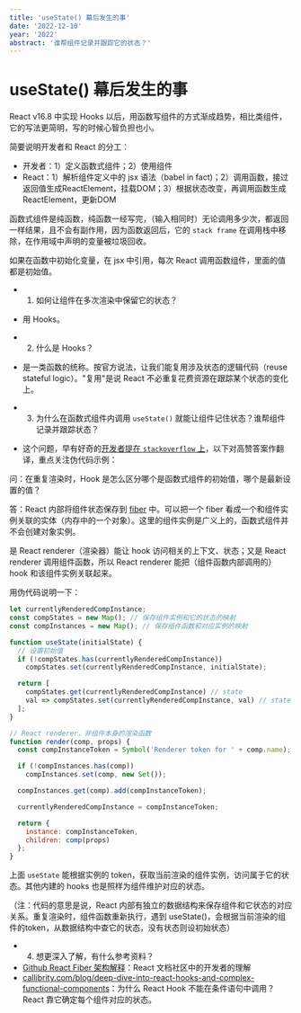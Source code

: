 ```yaml
---
title: 'useState() 幕后发生的事'
date: '2022-12-10'
year: '2022'
abstract: '谁帮组件记录并跟踪它的状态？'
---
```


# useState() 幕后发生的事

React v16.8 中实现 Hooks 以后，用函数写组件的方式渐成趋势，相比类组件，它的写法更简明，写的时候心智负担也小。

简要说明开发者和 React 的分工：
  - 开发者：1）定义函数式组件；2）使用组件
  - React：1）解析组件定义中的 jsx 语法（babel in fact)；2）调用函数，接过返回值生成ReactElement，挂载DOM；3）根据状态改变，再调用函数生成ReactElement，更新DOM

函数式组件是纯函数，纯函数一经写完，（输入相同时）无论调用多少次，都返回一样结果，且不会有副作用，因为函数返回后，它的 `stack frame` 在调用栈中移除，在作用域中声明的变量被垃圾回收。

如果在函数中初始化变量，在 jsx 中引用，每次 React 调用函数组件，里面的值都是初始值。

- 1. 如何让组件在多次渲染中保留它的状态？
- 用 Hooks。

- 2. 什么是 Hooks？
- 是一类函数的统称。按官方说法，让我们能复用涉及状态的逻辑代码（reuse stateful logic）。"复用"是说 React 不必重复花费资源在跟踪某个状态的变化上。

- 3. 为什么在函数式组件内调用 `useState()` 就能让组件记住状态？谁帮组件记录并跟踪状态？
- 这个问题，早有好奇的[开发者提在 `stackoverflow` 上](https://stackoverflow.com/questions/53729917/react-hooks-whats-happening-under-the-hood)，以下对高赞答案作翻译，重点关注伪代码示例：

问：在重复渲染时，Hook 是怎么区分哪个是函数式组件的初始值，哪个是最新设置的值？

答：React 内部将组件状态保存到 [fiber](https://github.com/acdlite/react-fiber-architecture#what-is-a-fiber) 中。可以把一个 fiber 看成一个和组件实例关联的实体（内存中的一个对象）。这里的组件实例是广义上的，函数式组件并不会创建对象实例。

是 React renderer（渲染器）能让 hook 访问相关的上下文、状态；又是 React renderer 调用组件函数，所以 React renderer 能把（组件函数内部调用的）hook 和该组件实例关联起来。

用伪代码说明一下：

```js
let currentlyRenderedCompInstance;
const compStates = new Map(); // 保存组件实例和它的状态的映射
const compInstances = new Map(); // 保存组件函数和对应实例的映射

function useState(initialState) {
  // 设置初始值
  if (!compStates.has(currentlyRenderedCompInstance))
    compStates.set(currentlyRenderedCompInstance, initialState);

  return [
    compStates.get(currentlyRenderedCompInstance) // state
    val => compStates.set(currentlyRenderedCompInstance, val) // state setter
  ];
}

// React renderer，非组件本身的渲染函数
function render(comp, props) {
  const compInstanceToken = Symbol('Renderer token for ' + comp.name);

  if (!compInstances.has(comp))
    compInstances.set(comp, new Set());

  compInstances.get(comp).add(compInstanceToken);

  currentlyRenderedCompInstance = compInstanceToken;

  return { 
    instance: compInstanceToken,
    children: comp(props)
  };
}
```

上面 `useState` 能根据实例的 token，获取当前渲染的组件实例，访问属于它的状态。其他内建的 hooks 也是照样为组件维护对应的状态。

（注：代码的意思是说，React 内部有独立的数据结构来保存组件和它状态的对应关系。重复渲染时，组件函数重新执行，遇到 useState()，会根据当前渲染的组件的token，从数据结构中查它的状态，没有状态则设初始状态）

- 4. 想更深入了解，有什么参考资料？
- [Github React Fiber 架构解释](https://github.com/acdlite/react-fiber-architecture#what-is-a-fiber)：React 文档社区中的开发者的理解
- [callibrity.com/blog/deep-dive-into-react-hooks-and-complex-functional-components](https://www.callibrity.com/blog/deep-dive-into-react-hooks-and-complex-functional-components)：为什么 React Hook 不能在条件语句中调用？React 靠它确定每个组件对应的状态。